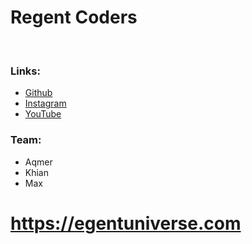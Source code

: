 # Regent Coders
 
<br> 


### Links:
	
- [Github](https://github.com/aqmeraamir/Regent-Coders) 
- [Instagram](https://instagram.com/Regent-Coders)
- [YouTube](https://youtube.com/Regent-Coders)


### Team:

- Aqmer
- Khian
- Max

# https://egentuniverse.com

